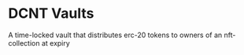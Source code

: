 # DCNT Vaults
A time-locked vault that distributes erc-20 tokens to owners of an nft-collection at expiry 


